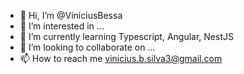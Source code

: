 - 👋 Hi, I’m @ViniciusBessa
- 👀 I’m interested in ...
- 🌱 I’m currently learning Typescript, Angular, NestJS
- 💞️ I’m looking to collaborate on ...
- 📫 How to reach me vinicius.b.silva3@gmail.com

<!---
ViniciusBessa/ViniciusBessa is a ✨ special ✨ repository because its `README.md` (this file) appears on your GitHub profile.
You can click the Preview link to take a look at your changes.
--->
